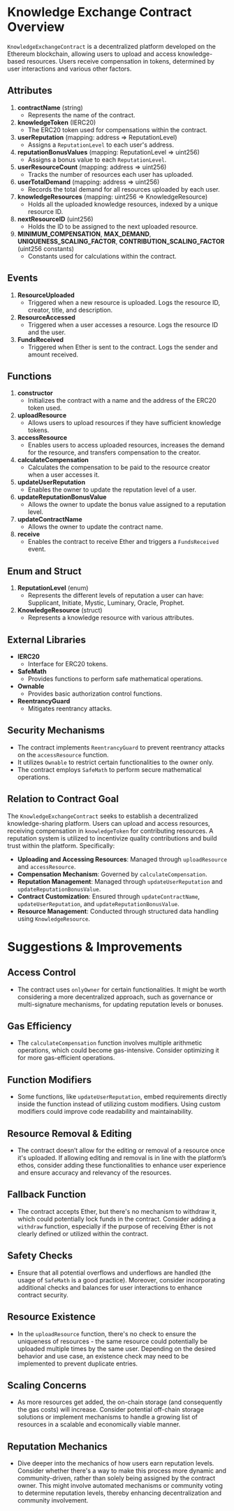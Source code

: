 # Knowledge Exchange Contract Overview

`KnowledgeExchangeContract` is a decentralized platform developed on the Ethereum blockchain, allowing users to upload and access knowledge-based resources. Users receive compensation in tokens, determined by user interactions and various other factors.

## Attributes

1. **contractName** (string)
   - Represents the name of the contract.
2. **knowledgeToken** (IERC20)
   - The ERC20 token used for compensations within the contract.
3. **userReputation** (mapping: address => ReputationLevel)
   - Assigns a `ReputationLevel` to each user's address.
4. **reputationBonusValues** (mapping: ReputationLevel => uint256)
   - Assigns a bonus value to each `ReputationLevel`.
5. **userResourceCount** (mapping: address => uint256)
   - Tracks the number of resources each user has uploaded.
6. **userTotalDemand** (mapping: address => uint256)
   - Records the total demand for all resources uploaded by each user.
7. **knowledgeResources** (mapping: uint256 => KnowledgeResource)
   - Holds all the uploaded knowledge resources, indexed by a unique resource ID.
8. **nextResourceID** (uint256)
   - Holds the ID to be assigned to the next uploaded resource.
9. **MINIMUM_COMPENSATION**, **MAX_DEMAND**, **UNIQUENESS_SCALING_FACTOR**, **CONTRIBUTION_SCALING_FACTOR** (uint256 constants)
   - Constants used for calculations within the contract.

## Events

1. **ResourceUploaded**
   - Triggered when a new resource is uploaded. Logs the resource ID, creator, title, and description.
2. **ResourceAccessed**
   - Triggered when a user accesses a resource. Logs the resource ID and the user.
3. **FundsReceived**
   - Triggered when Ether is sent to the contract. Logs the sender and amount received.

## Functions

1. **constructor**
   - Initializes the contract with a name and the address of the ERC20 token used.
2. **uploadResource**
   - Allows users to upload resources if they have sufficient knowledge tokens.
3. **accessResource**
   - Enables users to access uploaded resources, increases the demand for the resource, and transfers compensation to the creator.
4. **calculateCompensation**
   - Calculates the compensation to be paid to the resource creator when a user accesses it.
5. **updateUserReputation**
   - Enables the owner to update the reputation level of a user.
6. **updateReputationBonusValue**
   - Allows the owner to update the bonus value assigned to a reputation level.
7. **updateContractName**
   - Allows the owner to update the contract name.
8. **receive**
   - Enables the contract to receive Ether and triggers a `FundsReceived` event.

## Enum and Struct

1. **ReputationLevel** (enum)
   - Represents the different levels of reputation a user can have: Supplicant, Initiate, Mystic, Luminary, Oracle, Prophet.
2. **KnowledgeResource** (struct)
   - Represents a knowledge resource with various attributes.

## External Libraries

- **IERC20**
  - Interface for ERC20 tokens.
- **SafeMath**
  - Provides functions to perform safe mathematical operations.
- **Ownable**
  - Provides basic authorization control functions.
- **ReentrancyGuard**
  - Mitigates reentrancy attacks.

## Security Mechanisms

- The contract implements `ReentrancyGuard` to prevent reentrancy attacks on the `accessResource` function.
- It utilizes `Ownable` to restrict certain functionalities to the owner only.
- The contract employs `SafeMath` to perform secure mathematical operations.


## Relation to Contract Goal
The `KnowledgeExchangeContract` seeks to establish a decentralized knowledge-sharing platform. Users can upload and access resources, receiving compensation in `knowledgeToken` for contributing resources. A reputation system is utilized to incentivize quality contributions and build trust within the platform. Specifically:
- **Uploading and Accessing Resources**: Managed through `uploadResource` and `accessResource`.
- **Compensation Mechanism**: Governed by `calculateCompensation`.
- **Reputation Management**: Managed through `updateUserReputation` and `updateReputationBonusValue`.
- **Contract Customization**: Ensured through `updateContractName`, `updateUserReputation`, and `updateReputationBonusValue`.
- **Resource Management**: Conducted through structured data handling using `KnowledgeResource`.


# Suggestions & Improvements

## Access Control
- The contract uses `onlyOwner` for certain functionalities. It might be worth considering a more decentralized approach, such as governance or multi-signature mechanisms, for updating reputation levels or bonuses.

## Gas Efficiency
- The `calculateCompensation` function involves multiple arithmetic operations, which could become gas-intensive. Consider optimizing it for more gas-efficient operations.

## Function Modifiers
- Some functions, like `updateUserReputation`, embed requirements directly inside the function instead of utilizing custom modifiers. Using custom modifiers could improve code readability and maintainability.

## Resource Removal & Editing
- The contract doesn’t allow for the editing or removal of a resource once it's uploaded. If allowing editing and removal is in line with the platform’s ethos, consider adding these functionalities to enhance user experience and ensure accuracy and relevancy of the resources.

## Fallback Function
- The contract accepts Ether, but there's no mechanism to withdraw it, which could potentially lock funds in the contract. Consider adding a `withdraw` function, especially if the purpose of receiving Ether is not clearly defined or utilized within the contract.

## Safety Checks
- Ensure that all potential overflows and underflows are handled (the usage of `SafeMath` is a good practice). Moreover, consider incorporating additional checks and balances for user interactions to enhance contract security.

## Resource Existence
- In the `uploadResource` function, there's no check to ensure the uniqueness of resources - the same resource could potentially be uploaded multiple times by the same user. Depending on the desired behavior and use case, an existence check may need to be implemented to prevent duplicate entries.

## Scaling Concerns
- As more resources get added, the on-chain storage (and consequently the gas costs) will increase. Consider potential off-chain storage solutions or implement mechanisms to handle a growing list of resources in a scalable and economically viable manner.

## Reputation Mechanics
- Dive deeper into the mechanics of how users earn reputation levels. Consider whether there's a way to make this process more dynamic and community-driven, rather than solely being assigned by the contract owner. This might involve automated mechanisms or community voting to determine reputation levels, thereby enhancing decentralization and community involvement.

